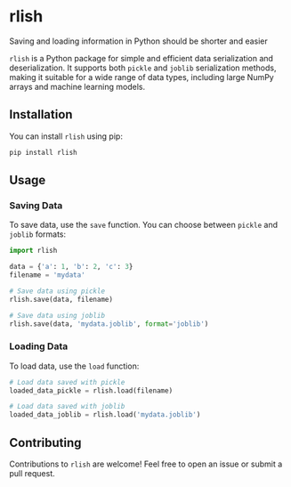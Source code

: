 # rlish

Saving and loading information in Python should be shorter and easier

`rlish` is a Python package for simple and efficient data serialization and deserialization. It supports both `pickle` and `joblib` serialization methods, making it suitable for a wide range of data types, including large NumPy arrays and machine learning models.

## Installation

You can install `rlish` using pip:

```bash
pip install rlish
```

## Usage

### Saving Data

To save data, use the `save` function. You can choose between `pickle` and `joblib` formats:

```python
import rlish

data = {'a': 1, 'b': 2, 'c': 3}
filename = 'mydata'

# Save data using pickle
rlish.save(data, filename)

# Save data using joblib
rlish.save(data, 'mydata.joblib', format='joblib')
```

### Loading Data

To load data, use the `load` function:

```python
# Load data saved with pickle
loaded_data_pickle = rlish.load(filename)

# Load data saved with joblib
loaded_data_joblib = rlish.load('mydata.joblib')
```

## Contributing

Contributions to `rlish` are welcome! Feel free to open an issue or submit a pull request.
